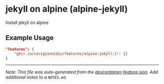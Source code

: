 
# jekyll on alpine (alpine-jekyll)

Install jekyll on alpine

## Example Usage

```json
"features": {
    "ghcr.io/sarigiannidis/features/alpine-jekyll:1": {}
}
```





---

_Note: This file was auto-generated from the [devcontainer-feature.json](https://github.com/sarigiannidis/features/blob/main/src/alpine-jekyll/devcontainer-feature.json).  Add additional notes to a `NOTES.md`._
